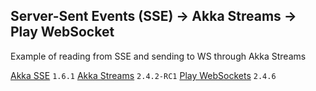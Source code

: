 Server-Sent Events (SSE) -> Akka Streams -> Play WebSocket
-

Example of reading from SSE and sending to WS through Akka Streams

[Akka SSE](https://github.com/hseeberger/akka-sse) ```1.6.1```
[Akka Streams](http://doc.akka.io/docs/akka-stream-and-http-experimental/2.0.3/scala/stream-index.html) ```2.4.2-RC1```
[Play WebSockets](https://www.playframework.com/documentation/2.4.x/ScalaWebSockets) ```2.4.6```
